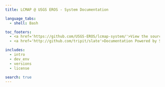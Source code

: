 ```yaml
---
title: LCMAP @ USGS EROS - System Documentation

language_tabs:
  - shell: Bash

toc_footers:
  - <a href='https://github.com/USGS-EROS/lcmap-system/'>View the source</a>
  - <a href='http://github.com/tripit/slate'>Documentation Powered by Slate</a>

includes:
  - intro
  - dev_env
  - versions
  - license

search: true
---
```

